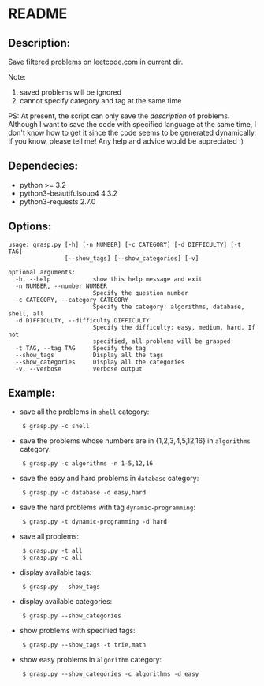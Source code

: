 README
======

Description:
------------
Save filtered problems on leetcode.com in current dir.

Note:
1. saved problems will be ignored
2. cannot specify category and tag at the same time

PS: At present, the script can only save the *description* of problems.  Although I want to save the code with specified language at the same time, I don't know how to get it since the code seems to be generated dynamically. If you know, please tell me! Any help and advice would be appreciated :)

Dependecies:
------------
* python >= 3.2
* python3-beautifulsoup4 4.3.2
* python3-requests 2.7.0

Options:
------
```
usage: grasp.py [-h] [-n NUMBER] [-c CATEGORY] [-d DIFFICULTY] [-t TAG]
                [--show_tags] [--show_categories] [-v]

optional arguments:
  -h, --help            show this help message and exit
  -n NUMBER, --number NUMBER
                        Specify the question number
  -c CATEGORY, --category CATEGORY
                        Specify the category: algorithms, database, shell, all
  -d DIFFICULTY, --difficulty DIFFICULTY
                        Specify the difficulty: easy, medium, hard. If not
                        specified, all problems will be grasped
  -t TAG, --tag TAG     Specify the tag
  --show_tags           Display all the tags
  --show_categories     Display all the categories
  -v, --verbose         verbose output
```

Example:
--------
* save all the problems in `shell` category:
```
    $ grasp.py -c shell
```
* save the problems whose numbers are in {1,2,3,4,5,12,16} in `algorithms` category:
```
    $ grasp.py -c algorithms -n 1-5,12,16
```
* save the easy and hard problems in `database` category:
```
    $ grasp.py -c database -d easy,hard
```
* save the hard problems with tag `dynamic-programming`:
```
    $ grasp.py -t dynamic-programming -d hard
```
* save all problems:
```
    $ grasp.py -t all
    $ grasp.py -c all
```
* display available tags:
```
    $ grasp.py --show_tags
```
* display available categories:
```
    $ grasp.py --show_categories
```
* show problems with specified tags:
```
    $ grasp.py --show_tags -t trie,math
```
* show easy problems in `algorithm` category:
```
    $ grasp.py --show_categories -c algorithms -d easy
```
